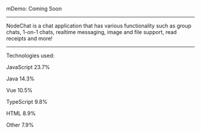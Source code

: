 mDemo:  Coming Soon


 
----------------------------------------------------------------------------------

NodeChat is a chat application that has various functionality such as group chats,
1-on-1 chats, realtime messaging, image and file support, read receipts and more!

----------------------------------------------------------------------------------

Technologies used:   

JavaScript 
23.7%
  
Java
14.3% 
 
Vue
10.5%
 
TypeScript
9.8%
 
HTML
8.9%
 
Other
7.9%

